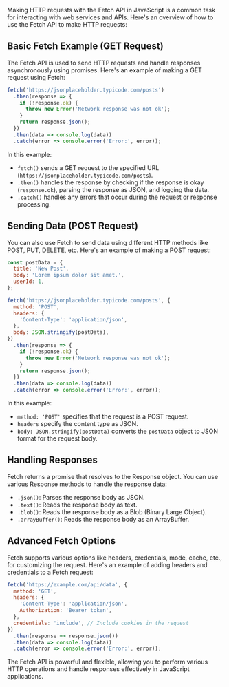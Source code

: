 Making HTTP requests with the Fetch API in JavaScript is a common task for interacting with web services and APIs. Here's an overview of how to use the Fetch API to make HTTP requests:

## Basic Fetch Example (GET Request)

The Fetch API is used to send HTTP requests and handle responses asynchronously using promises. Here's an example of making a GET request using Fetch:

```javascript
fetch('https://jsonplaceholder.typicode.com/posts')
  .then(response => {
    if (!response.ok) {
      throw new Error('Network response was not ok');
    }
    return response.json();
  })
  .then(data => console.log(data))
  .catch(error => console.error('Error:', error));
```

In this example:
- `fetch()` sends a GET request to the specified URL (`https://jsonplaceholder.typicode.com/posts`).
- `.then()` handles the response by checking if the response is okay (`response.ok`), parsing the response as JSON, and logging the data.
- `.catch()` handles any errors that occur during the request or response processing.

## Sending Data (POST Request)

You can also use Fetch to send data using different HTTP methods like POST, PUT, DELETE, etc. Here's an example of making a POST request:

```javascript
const postData = {
  title: 'New Post',
  body: 'Lorem ipsum dolor sit amet.',
  userId: 1,
};

fetch('https://jsonplaceholder.typicode.com/posts', {
  method: 'POST',
  headers: {
    'Content-Type': 'application/json',
  },
  body: JSON.stringify(postData),
})
  .then(response => {
    if (!response.ok) {
      throw new Error('Network response was not ok');
    }
    return response.json();
  })
  .then(data => console.log(data))
  .catch(error => console.error('Error:', error));
```

In this example:
- `method: 'POST'` specifies that the request is a POST request.
- `headers` specify the content type as JSON.
- `body: JSON.stringify(postData)` converts the `postData` object to JSON format for the request body.

## Handling Responses

Fetch returns a promise that resolves to the Response object. You can use various Response methods to handle the response data:

- `.json()`: Parses the response body as JSON.
- `.text()`: Reads the response body as text.
- `.blob()`: Reads the response body as a Blob (Binary Large Object).
- `.arrayBuffer()`: Reads the response body as an ArrayBuffer.

## Advanced Fetch Options

Fetch supports various options like headers, credentials, mode, cache, etc., for customizing the request. Here's an example of adding headers and credentials to a Fetch request:

```javascript
fetch('https://example.com/api/data', {
  method: 'GET',
  headers: {
    'Content-Type': 'application/json',
    Authorization: 'Bearer token',
  },
  credentials: 'include', // Include cookies in the request
})
  .then(response => response.json())
  .then(data => console.log(data))
  .catch(error => console.error('Error:', error));
```

The Fetch API is powerful and flexible, allowing you to perform various HTTP operations and handle responses effectively in JavaScript applications.

